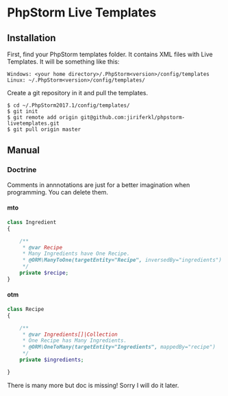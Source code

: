 # PhpStorm Live Templates
## Installation

First, find your PhpStorm templates folder. It contains XML files with Live Templates. It will be something like this:
```
Windows: <your home directory>/.PhpStorm<version>/config/templates
Linux: ~/.PhpStorm<version>/config/templates/
```
Create a git repository in it and pull the templates.
```
$ cd ~/.PhpStorm2017.1/config/templates/
$ git init
$ git remote add origin git@github.com:jiriferkl/phpstorm-livetemplates.git
$ git pull origin master
```
## Manual
### Doctrine
Comments in annnotations are just for a better imagination when programming. You can delete them.
#### mto
```php
class Ingredient
{

	/**
	 * @var Recipe
	 * Many Ingredients have One Recipe.
	 * @ORM\ManyToOne(targetEntity="Recipe", inversedBy="ingredients")
	 */
	private $recipe;
}

```
#### otm
```php
class Recipe
{

	/**
	 * @var Ingredients[]|Collection
	 * One Recipe has Many Ingredients.
	 * @ORM\OneToMany(targetEntity="Ingredients", mappedBy="recipe")
	 */
	private $ingredients;

}

```


There is many more but doc is missing! Sorry I will do it later.
